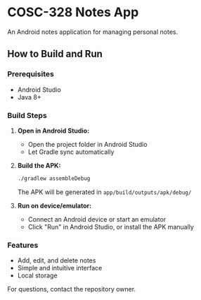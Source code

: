 # COSC-328 Notes App

An Android notes application for managing personal notes.

## How to Build and Run

### Prerequisites
- Android Studio
- Java 8+

### Build Steps

1. **Open in Android Studio:**
   - Open the project folder in Android Studio
   - Let Gradle sync automatically

2. **Build the APK:**
   ```bash
   ./gradlew assembleDebug
   ```
   The APK will be generated in `app/build/outputs/apk/debug/`

3. **Run on device/emulator:**
   - Connect an Android device or start an emulator
   - Click "Run" in Android Studio, or install the APK manually

### Features
- Add, edit, and delete notes
- Simple and intuitive interface
- Local storage

For questions, contact the repository owner.
